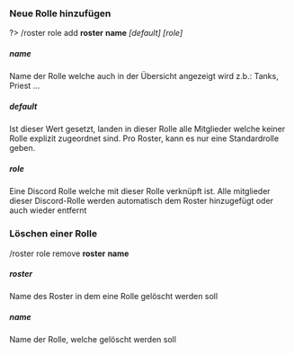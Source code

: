 ### Neue Rolle hinzufügen
?> /roster role add **roster** **name** _\[default\]_ _\[role\]_

##### name
Name der Rolle welche auch in der Übersicht angezeigt wird z.b.: Tanks, Priest ...

##### default
Ist dieser Wert gesetzt, landen in dieser Rolle alle Mitglieder welche keiner Rolle explizit zugeordnet sind.
Pro Roster, kann es nur eine Standardrolle geben.

##### role
Eine Discord Rolle welche mit dieser Rolle verknüpft ist. Alle mitglieder dieser Discord-Rolle werden automatisch dem
Roster hinzugefügt oder auch wieder entfernt

### Löschen einer Rolle
/roster role remove **roster** **name**

##### roster
Name des Roster in dem eine Rolle gelöscht werden soll

##### name
Name der Rolle, welche gelöscht werden soll
